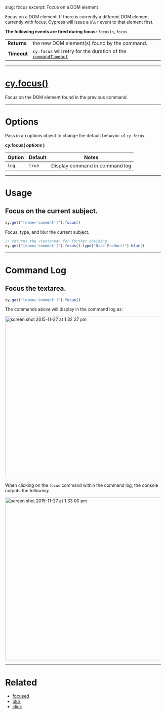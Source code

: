 slug: focus
excerpt: Focus on a DOM element

Focus on a DOM element. If there is currently a different DOM element currently with focus, Cypress will issue a `blur` event to that element first.

**The following events are fired during focus:** `focusin`, `focus`

| | |
|--- | --- |
| **Returns** | the new DOM element(s) found by the command. |
| **Timeout** | `cy.focus` will retry for the duration of the [`commandTimeout`](https://on.cypress.io/guides/configuration#section-global-options) |

***

# [cy.focus()](#section-usage)

Focus on the DOM element found in the previous command.

***

# Options

Pass in an options object to change the default behavior of `cy.focus`.

**cy.focus( *options* )**

Option | Default | Notes
--- | --- | ---
`log` | `true` | Display command in command log

***

# Usage

## Focus on the current subject.

```javascript
cy.get("[name='comment']").focus()
```

Focus, type, and blur the current subject.

```javascript
// returns the <textarea> for further chaining
cy.get("[name='comment']").focus().type("Nice Product!").blur()
```

***

# Command Log

## Focus the textarea.

```javascript
cy.get("[name='comment']").focus()
```

The commands above will display in the command log as:

<img width="524" alt="screen shot 2015-11-27 at 1 32 37 pm" src="https://cloud.githubusercontent.com/assets/1271364/11446856/6c2c36f4-950b-11e5-89c6-9bf14a448b23.png">

When clicking on the `focus` command within the command log, the console outputs the following:

<img width="526" alt="screen shot 2015-11-27 at 1 33 00 pm" src="https://cloud.githubusercontent.com/assets/1271364/11446857/703fa6c2-950b-11e5-9686-ce6b558cfd92.png">

***

# Related

- [focused](https://on.cypress.io/api/focused)
- [blur](https://on.cypress.io/api/blur)
- [click](https://on.cypress.io/api/click)